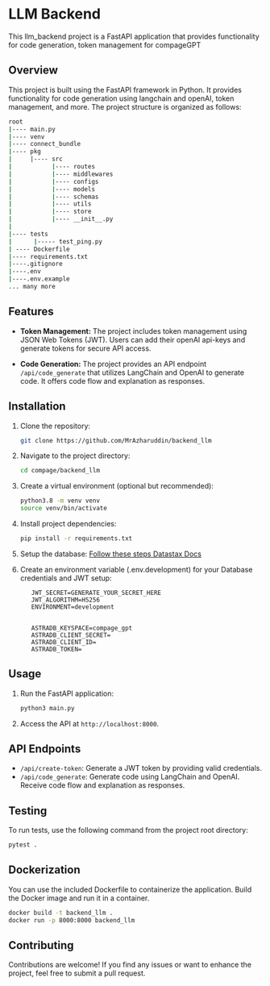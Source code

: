 # LLM Backend

This llm_backend project is a FastAPI application that provides functionality for code generation, token management for compageGPT

## Overview

This project is built using the FastAPI framework in Python. It provides functionality for code generation using langchain and openAI, token management, and more. The project structure is organized as follows:

```bash
root
|---- main.py
|---- venv
|---- connect_bundle
|---- pkg
|     |---- src
|           |---- routes
|           |---- middlewares
|           |---- configs
|           |---- models
|           |---- schemas
|           |---- utils
|           |---- store
|           |---- __init__.py
|
|---- tests
|      |----- test_ping.py
| ---- Dockerfile
|---- requirements.txt
|----.gitignore
|----.env
|----.env.example
... many more
```

## Features

- **Token Management:** The project includes token management using JSON Web Tokens (JWT). Users can add their openAI api-keys and generate tokens for secure API access.

- **Code Generation:** The project provides an API endpoint `/api/code_generate` that utilizes LangChain and OpenAI to generate code. It offers code flow and explanation as responses.

## Installation

1. Clone the repository:

   ```bash
   git clone https://github.com/MrAzharuddin/backend_llm
   ```

2. Navigate to the project directory:

   ```bash
   cd compage/backend_llm
   ```

3. Create a virtual environment (optional but recommended):

   ```bash
   python3.8 -m venv venv
   source venv/bin/activate
   ```

4. Install project dependencies:
   ```bash
   pip install -r requirements.txt
   ```
5. Setup the database:
   [Follow these steps Datastax Docs](https://docs.datastax.com/en/astra/astra-db-vector/databases/python-driver.html)

6. Create an environment variable (.env.development) for your Database credentials and JWT setup:

   ```shell
      JWT_SECRET=GENERATE_YOUR_SECRET_HERE
      JWT_ALGORITHM=HS256
      ENVIRONMENT=development


      ASTRADB_KEYSPACE=compage_gpt
      ASTRADB_CLIENT_SECRET=
      ASTRADB_CLIENT_ID=
      ASTRADB_TOKEN=
   ```

## Usage

1. Run the FastAPI application:

   ```python
   python3 main.py
   ```

2. Access the API at `http://localhost:8000`.

## API Endpoints

- `/api/create-token`: Generate a JWT token by providing valid credentials.
- `/api/code_generate`: Generate code using LangChain and OpenAI. Receive code flow and explanation as responses.

## Testing

To run tests, use the following command from the project root directory:

```bash
pytest .
```

## Dockerization

You can use the included Dockerfile to containerize the application. Build the Docker image and run it in a container.

```bash
docker build -t backend_llm .
docker run -p 8000:8000 backend_llm
```

## Contributing

Contributions are welcome! If you find any issues or want to enhance the project, feel free to submit a pull request.

